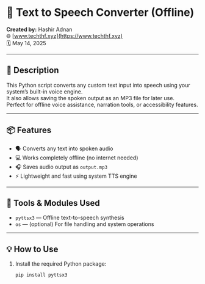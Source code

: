 # 📄 Text to Speech Converter (Offline)

**Created by:** Hashir Adnan  
🌐 [www.techthf.xyz](https://www.techthf.xyz)  
🗓️ May 14, 2025

---

## 🧠 Description

This Python script converts any custom text input into speech using your system’s built-in voice engine.  
It also allows saving the spoken output as an MP3 file for later use.  
Perfect for offline voice assistance, narration tools, or accessibility features.

---

## 📦 Features

- 🗣️ Converts any text into spoken audio  
- 💻 Works completely offline (no internet needed)  
- 🎧 Saves audio output as `output.mp3`  
- ⚡ Lightweight and fast using system TTS engine

---

## 🧰 Tools & Modules Used

- `pyttsx3` — Offline text-to-speech synthesis  
- `os` — (optional) For file handling and system operations

---

## 💡 How to Use

1. Install the required Python package:
   ```bash
   pip install pyttsx3
